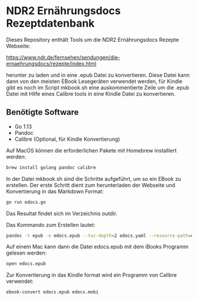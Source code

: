 # NDR2 Ernährungsdocs Rezeptdatenbank

Dieses Repository enthält Tools um die NDR2 Ernährungsdocs Rezepte Webseite:

https://www.ndr.de/fernsehen/sendungen/die-ernaehrungsdocs/rezepte/index.html

herunter zu laden und in eine .epub Datei zu konvertieren. Diese Datei kann
dann von den meisten EBook Lesegeräten verwendet werden, für Kindle gibt es noch
im Script mkbook.sh eine auskommentierte Zeile um die .epub Datei mit Hilfe eines
Calibre tools in eine Kindle Datei zu konvertieren.

## Benötigte Software

* Go 1.13
* Pandoc
* Calibre (Optional, für Kindle Konvertierung)

Auf MacOS können die erforderlichen Pakete mit Homebrew installiert werden:

```sh
brew install golang pandoc calibre
```

In der Datei mkbook.sh sind die Schritte aufgeführt, um so ein EBook zu
erstellen. Der erste Schritt dient zum herunterladen der Webseite und
Konvertierung in das Markdown Format:

```sh
go run edocs.go
```

Das Resultat findet sich im Verzeichnis outdir.

Das Kommando zum Erstellen lautet:

```sh
pandoc -t epub -o edocs.epub --toc-depth=2 edocs.yaml --resource-path=outdir outdir/*/*.md
```

Auf einem Mac kann dann die Datei edocs.epub mit dem iBooks Programm gelesen
werden:

```sh
open edocs.epub
```

Zur Konvertierung in das Kindle format wird ein Programm von Calibre verwendet:

```sh
ebook-convert edocs.epub edocs.mobi
```
